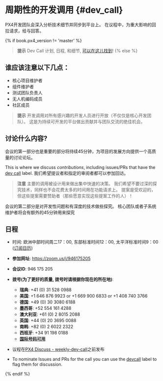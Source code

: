 # 周期性的开发调用 {#dev_call}

PX4开发团队会深入分析技术细节并同步到平台上。 在议程中，为重大影响的回拉请求，给与回答。

{% if book.px4_version != 'master' %}

> **提示** Dev Call 计划, 日程, 和细节, [可以在这儿找到](https://dev.px4.io/master/en/contribute/dev_call.html)! {% else %} <!-- START: dev call details: displayed only in master -->

## 谁应该注意以下几点：

* 核心项目维护者
* 组件维护者
* 测试团队负责人
* 无人机编码成员
* 社区成员

> **提示** 开发调用对所有感兴趣的开发人员进行开放（不仅仅是核心开发团队）。 这是为持续可开发的平台做出贡献并与团队交流的绝佳机会。

## 讨论什么内容?

会议的第一部分也是重要的部分将持续45分钟，为项目的发展方向提供一个高质量的讨论论坛。 

This is where we discuss *contributions*, including issues/PRs that have the [dev call](https://github.com/PX4/PX4-Autopilot/labels/devcall5) label. 我们希望提议者和指定的审阅者都可以参加回访。

> **注意** 主要的调用被设计用来做出集中快速的决策。 我们希望不要过深的探究技术，同样也不会花费太多的时间用在功能请求上。 提案是受欢迎的，但这些提案需要赞助者（那些愿意实现这些提案工作的人）！

会议的第二部分是对开发性问题和有深度的技术做些探究。 核心团队或者子系统维护者将会有额外的45分钟用来探究

## 日程

* 时间: 欧洲中部时间周二17：00, 东部标准时间12：00, 太平洋标准时间9：00 \([订阅日历](https://www.dronecode.org/calendar/)\)
* **参加网址**: https://zoom.us/j/946175205 
* **会议ID**: 946 175 205
* **拨号(为了更好的质量, 拨号时请根据你现在的所在地)**:
  
  * **瑞典**: +41 (0) 31 528 0988 
  * **美国**: +1 646 876 9923 or +1 669 900 6833 or +1 408 740 3766 
  * **德国**: +49 (0) 30 3080 6188 
  * **墨西哥**: +52 554 161 4288 
  * **澳大利亚**: +61 (0) 2 8015 2088 
  * **英国**: +44 (0) 20 3695 0088 
  * **南韩**: +82 (0) 2 6022 2322 
  * **西班牙**: +34 91 198 0188 
  * [**国际号码可用**](https://zoom.us/zoomconference)

* 议程在[PX4 Discuss - weekly-dev-call](http://discuss.px4.io/c/weekly-dev-call)之前发布

* To nominate Issues and PRs for the call you can use the [devcall](https://github.com/PX4/PX4-Autopilot/labels/devcall) label to flag them for discussion.

{% endif %} <!-- END: dev call details: displayed only in master -->